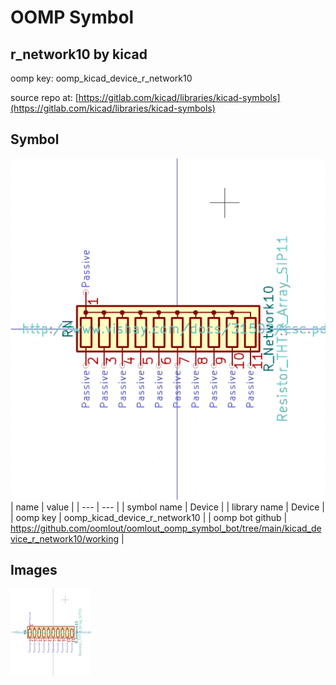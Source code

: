 # OOMP Symbol  
## r_network10  by kicad  
  
oomp key: oomp_kicad_device_r_network10  
  
source repo at: [https://gitlab.com/kicad/libraries/kicad-symbols](https://gitlab.com/kicad/libraries/kicad-symbols)  
## Symbol  
  
[![working.png](working_600.png)](working.png)  
| name | value | 
| --- | --- | 
| symbol name | Device | 
| library name | Device | 
| oomp key | oomp_kicad_device_r_network10 | 
| oomp bot github | https://github.com/oomlout/oomlout_oomp_symbol_bot/tree/main/kicad_device_r_network10/working | 
## Images  
  
[![working.png](working_140.png)](working.png)  
